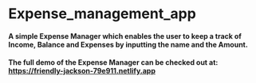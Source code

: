# Expense_management_app

#### A simple Expense Manager which enables the user to keep a track of Income, Balance and Expenses by inputting the name and the Amount. 

#### The full demo of the Expense Manager can be checked out at: https://friendly-jackson-79e911.netlify.app


